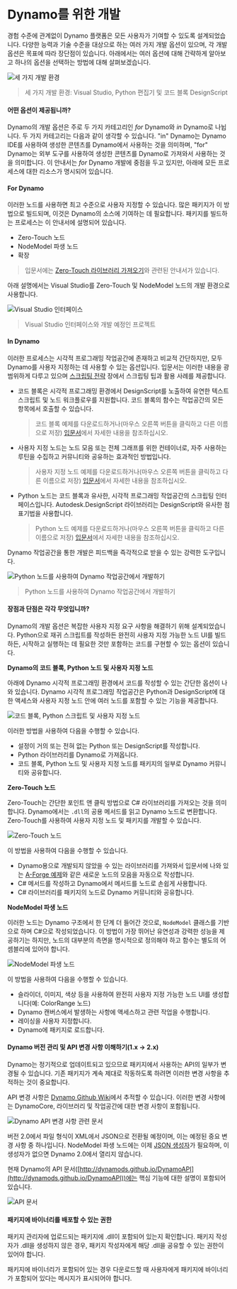 # Dynamo를 위한 개발

경험 수준에 관계없이 Dynamo 플랫폼은 모든 사용자가 기여할 수 있도록 설계되었습니다. 다양한 능력과 기술 수준을 대상으로 하는 여러 가지 개발 옵션이 있으며, 각 개발 옵션은 목표에 따라 장단점이 있습니다. 아래에서는 여러 옵션에 대해 간략하게 알아보고 하나의 옵션을 선택하는 방법에 대해 살펴보겠습니다.

![세 가지 개발 환경](images/developing-for-dynamo.png)

> 세 가지 개발 환경: Visual Studio, Python 편집기 및 코드 블록 DesignScript

#### 어떤 옵션이 제공됩니까? <a href="#what-are-my-options" id="what-are-my-options"></a>

Dynamo의 개발 옵션은 주로 두 가지 카테고리인 _for_ Dynamo와 _in_ Dynamo로 나뉩니다. 두 가지 카테고리는 다음과 같이 생각할 수 있습니다. "in" Dynamo는 Dynamo IDE를 사용하여 생성한 콘텐츠를 Dynamo에서 사용하는 것을 의미하며, "for" Dynamo는 외부 도구를 사용하여 생성한 콘텐츠를 Dynamo로 가져와서 사용하는 것을 의미합니다. 이 안내서는 _for_ Dynamo 개발에 중점을 두고 있지만, 아래에 모든 프로세스에 대한 리소스가 명시되어 있습니다.

#### For Dynamo <a href="#for-dynamo" id="for-dynamo"></a>

이러한 노드를 사용하면 최고 수준으로 사용자 지정할 수 있습니다. 많은 패키지가 이 방법으로 빌드되며, 이것은 Dynamo의 소스에 기여하는 데 필요합니다. 패키지를 빌드하는 프로세스는 이 안내서에 설명되어 있습니다.

* Zero-Touch 노드
* NodeModel 파생 노드
* 확장

> 입문서에는 [Zero-Touch 라이브러리 가져오기](https://primer2.dynamobim.org/v/ko/6_custom_nodes_and_packages/6-2_packages/5-zero-touch)와 관련된 안내서가 있습니다.

아래 설명에서는 Visual Studio를 Zero-Touch 및 NodeModel 노드의 개발 환경으로 사용합니다.

![Visual Studio 인터페이스](images/vs-devenv.jpg)

> Visual Studio 인터페이스와 개발 예정인 프로젝트

#### In Dynamo <a href="#in-dynamo" id="in-dynamo"></a>

이러한 프로세스는 시각적 프로그래밍 작업공간에 존재하고 비교적 간단하지만, 모두 Dynamo를 사용자 지정하는 데 사용할 수 있는 옵션입니다. 입문서는 이러한 내용을 광범위하게 다루고 있으며 [스크립팅 전략](../../9\_best\_practices/2-scripting-strategies.md) 장에서 스크립팅 팁과 활용 사례를 제공합니다.

*   코드 블록은 시각적 프로그래밍 환경에서 DesignScript를 노출하여 유연한 텍스트 스크립트 및 노드 워크플로우를 지원합니다. 코드 블록의 함수는 작업공간의 모든 항목에서 호출할 수 있습니다.

    > 코드 블록 예제를 다운로드하거나(마우스 오른쪽 버튼을 클릭하고 다른 이름으로 저장) [입문서](https://primer2.dynamobim.org/v/ko/8_coding_in_dynamo/8-1_code-blocks-and-design-script/1-what-is-a-code-block)에서 자세한 내용을 참조하십시오.
*   사용자 지정 노드는 노드 모음 또는 전체 그래프를 위한 컨테이너로, 자주 사용하는 루틴을 수집하고 커뮤니티와 공유하는 효과적인 방법입니다.

    > 사용자 지정 노드 예제를 다운로드하거나(마우스 오른쪽 버튼을 클릭하고 다른 이름으로 저장) [입문서](https://primer2.dynamobim.org/v/ko/6_custom_nodes_and_packages/6-1_custom-nodes/1-introduction)에서 자세한 내용을 참조하십시오.
*   Python 노드는 코드 블록과 유사한, 시각적 프로그래밍 작업공간의 스크립팅 인터페이스입니다. Autodesk.DesignScript 라이브러리는 DesignScript와 유사한 점 표기법을 사용합니다.

    > Python 노드 예제를 다운로드하거나(마우스 오른쪽 버튼을 클릭하고 다른 이름으로 저장) [입문서](https://primer2.dynamobim.org/v/ko/8_coding_in_dynamo/8-3_python)에서 자세한 내용을 참조하십시오.

Dynamo 작업공간을 통한 개발은 피드백을 즉각적으로 받을 수 있는 강력한 도구입니다.

![Python 노드를 사용하여 Dynamo 작업공간에서 개발하기](images/python-example.jpg)

> Python 노드를 사용하여 Dynamo 작업공간에서 개발하기

#### 장점과 단점은 각각 무엇입니까? <a href="#what-are-the-advantagesdisadvantages-of-each" id="what-are-the-advantagesdisadvantages-of-each"></a>

Dynamo의 개발 옵션은 복잡한 사용자 지정 요구 사항을 해결하기 위해 설계되었습니다. Python으로 재귀 스크립트를 작성하든 완전히 사용자 지정 가능한 노드 UI를 빌드하든, 시작하고 실행하는 데 필요한 것만 포함하는 코드를 구현할 수 있는 옵션이 있습니다.

**Dynamo의 코드 블록, Python 노드 및 사용자 지정 노드**

아래에 Dynamo 시각적 프로그래밍 환경에서 코드를 작성할 수 있는 간단한 옵션이 나와 있습니다. Dynamo 시각적 프로그래밍 작업공간은 Python과 DesignScript에 대한 액세스와 사용자 지정 노드 안에 여러 노드를 포함할 수 있는 기능을 제공합니다.

![코드 블록, Python 스크립트 및 사용자 지정 노드](images/Development-Icons.png)

이러한 방법을 사용하여 다음을 수행할 수 있습니다.

* 설정이 거의 또는 전혀 없는 Python 또는 DesignScript를 작성합니다.
* Python 라이브러리를 Dynamo로 가져옵니다.
* 코드 블록, Python 노드 및 사용자 지정 노드를 패키지의 일부로 Dynamo 커뮤니티와 공유합니다.

**Zero-Touch 노드**

Zero-Touch는 간단한 포인트 앤 클릭 방법으로 C# 라이브러리를 가져오는 것을 의미합니다. Dynamo에서는 `.dll`의 공용 메서드를 읽고 Dynamo 노드로 변환합니다. Zero-Touch를 사용하여 사용자 지정 노드 및 패키지를 개발할 수 있습니다.

![Zero-Touch 노드](images/ZTImport.png)

이 방법을 사용하여 다음을 수행할 수 있습니다.

* Dynamo용으로 개발되지 않았을 수 있는 라이브러리를 가져와서 입문서에 나와 있는 [A-Forge 예제](../../6\_custom\_nodes\_and\_packages/6-2\_packages/5-zero-touch.md#case-study-importing-aforge)와 같은 새로운 노드의 모음을 자동으로 작성합니다.
* C# 메서드를 작성하고 Dynamo에서 메서드를 노드로 손쉽게 사용합니다.
* C# 라이브러리를 패키지의 노드로 Dynamo 커뮤니티와 공유합니다.

**NodeModel 파생 노드**

이러한 노드는 Dynamo 구조에서 한 단계 더 들어간 것으로, `NodeModel` 클래스를 기반으로 하며 C#으로 작성되었습니다. 이 방법이 가장 뛰어난 유연성과 강력한 성능을 제공하기는 하지만, 노드의 대부분의 측면을 명시적으로 정의해야 하고 함수는 별도의 어셈블리에 있어야 합니다.

![NodeModel 파생 노드](images/Development-Icons-NodeModel.png)

이 방법을 사용하여 다음을 수행할 수 있습니다.

* 슬라이더, 이미지, 색상 등을 사용하여 완전히 사용자 지정 가능한 노드 UI를 생성합니다(예: ColorRange 노드)
* Dynamo 캔버스에서 발생하는 사항에 액세스하고 관련 작업을 수행합니다.
* 레이싱을 사용자 지정합니다.
* Dynamo에 패키지로 로드합니다.

#### Dynamo 버전 관리 및 API 변경 사항 이해하기(1.x → 2.x) <a href="#understanding-dynamo-versioning-and-api-changes-1x-2x" id="understanding-dynamo-versioning-and-api-changes-1x-2x"></a>

Dynamo는 정기적으로 업데이트되고 있으므로 패키지에서 사용하는 API의 일부가 변경될 수 있습니다. 기존 패키지가 계속 제대로 작동하도록 하려면 이러한 변경 사항을 추적하는 것이 중요합니다.

API 변경 사항은 [Dynamo Github Wiki](https://github.com/DynamoDS/Dynamo/wiki/API-Changes)에서 추적할 수 있습니다. 이러한 변경 사항에는 DynamoCore, 라이브러리 및 작업공간에 대한 변경 사항이 포함됩니다.

![Dynamo API 변경 사항 관련 문서](images/api-changes.jpg)

버전 2.0에서 파일 형식이 XML에서 JSON으로 전환될 예정이며, 이는 예정된 중요 변경 사항 중 하나입니다. NodeModel 파생 노드에는 이제 [JSON 생성자](https://github.com/DynamoDS/Dynamo/wiki/Write-a-Json-Constructor-for-a-NodeModel-Node)가 필요하며, 이 생성자가 없으면 Dynamo 2.0에서 열리지 않습니다.

현재 Dynamo의 API 문서([http://dynamods.github.io/DynamoAPI](http://dynamods.github.io/DynamoAPI))에는 핵심 기능에 대한 설명이 포함되어 있습니다.

![API 문서](images/api-docs.jpg)

#### 패키지에 바이너리를 배포할 수 있는 권한 <a href="#permission-to-distribute-binaries-in-a-package" id="permission-to-distribute-binaries-in-a-package"></a>

패키지 관리자에 업로드되는 패키지에 .dll이 포함되어 있는지 확인합니다. 패키지 작성자가 .dll을 생성하지 않은 경우, 패키지 작성자에게 해당 .dll을 공유할 수 있는 권한이 있어야 합니다.

패키지에 바이너리가 포함되어 있는 경우 다운로드할 때 사용자에게 패키지에 바이너리가 포함되어 있다는 메시지가 표시되어야 합니다.
